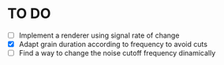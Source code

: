 # TO DO

-   [ ] Implement a renderer using signal rate of change
-   [x] Adapt grain duration according to frequency to avoid cuts
-   [ ] Find a way to change the noise cutoff frequency dinamically
